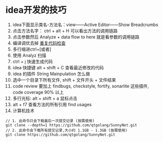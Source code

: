 # idea开发的技巧

1. idea下面显示类名-方法名：view——Active Editor——Show Breadcrumbs
2. 点击方法名字： ctrl + alt + H 可以看出方法的调用链路
3. 点击参数然后 Analyze + data flow to here 就是看参数的调用链路
4. 编译调优去掉 [重复代码检查](https://www.cnblogs.com/danhuai/p/11341018.html)
5. 多行缩进ctrl+[或者]
6. 使用 Analyz 扫描
7. ctrl + j 快速生成代码
8. idea 快捷键 alt + shift + C 查看最近修改的代码
9. idea 的插件 String Mainpulation 怎么做
10. 选中一个目录下所有文件, shift + 文件开头 + 文件结束
11. code review 要加上 findbugs, checkstyle, fortify, sonarlite 这些插件, code coverage 90% 以上
12. 多行光标: alt + shift + a 鼠标点击
13. alt + f7 查看方法的所有引用 find usages
14. 计算机技术
```angular2html
// 1. 此命令只会下载最后一次提交记录 (按需使用)
git clone --depth=1 https://github.com/qtgolang/SunnyNet.git
// 2. 此命令会下载所有提交记录,大小约 1.1GB - 1.3GB (按需使用)
git clone https://github.com/qtgolang/SunnyNet.git
```